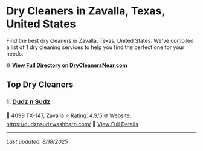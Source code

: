 # Dry Cleaners in Zavalla, Texas, United States

Find the best dry cleaners in Zavalla, Texas, United States. We've compiled a list of 1 dry cleaning services to help you find the perfect one for your needs.

🌐 **[View Full Directory on DryCleanersNear.com](https://drycleanersnear.com/city/US/Texas/Zavalla)**

## Top Dry Cleaners

### 1. [Dudz n Sudz](https://drycleanersnear.com/dryCleaner/6869d8a8c7dd3153c241f3f5/dudz-n-sudz)
📍 4099 TX-147, Zavalla
⭐ Rating: 4.9/5
🌐 Website: https://dudznsudzwashbarn.com/
🔗 [View Full Details](https://drycleanersnear.com/dryCleaner/6869d8a8c7dd3153c241f3f5/dudz-n-sudz)


---

*Last updated: 8/18/2025*
